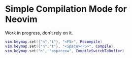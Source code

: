 # Simple Compilation Mode for Neovim

Work in progress, don't rely on it.

```lua
vim.keymap.set({"n","t"}, "<F5>", Recompile)
vim.keymap.set({"n","t"}, "<Space><F5>", Compile)
vim.keymap.set("n", "<space>w", CompileSwitchToBuffer)
```
